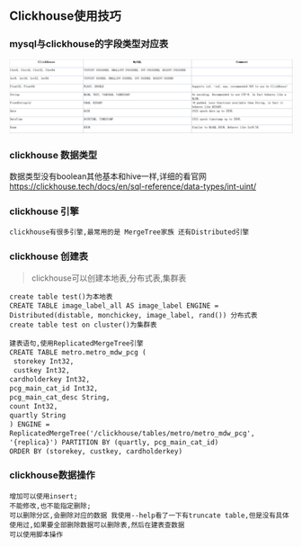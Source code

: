 ## Clickhouse使用技巧
### mysql与clickhouse的字段类型对应表
![Alt text](../doc/字段类型对比.png)

### clickhouse 数据类型
数据类型没有boolean其他基本和hive一样,详细的看官网 https://clickhouse.tech/docs/en/sql-reference/data-types/int-uint/

### clickhouse 引擎
    clickhouse有很多引擎,最常用的是 MergeTree家族 还有Distributed引擎

### clickhouse 创建表
> clickhouse可以创建本地表,分布式表,集群表

    create table test()为本地表
    CREATE TABLE image_label_all AS image_label ENGINE = Distributed(distable, monchickey, image_label, rand()) 分布式表
    create table test on cluster()为集群表
    
    建表语句,使用ReplicatedMergeTree引擎
    CREATE TABLE metro.metro_mdw_pcg (
     storekey Int32, 
     custkey Int32,  
    cardholderkey Int32,  
    pcg_main_cat_id Int32,  
    pcg_main_cat_desc String,  
    count Int32,  
    quartly String
    ) ENGINE = ReplicatedMergeTree('/clickhouse/tables/metro/metro_mdw_pcg', '{replica}') PARTITION BY (quartly, pcg_main_cat_id) 
    ORDER BY (storekey, custkey, cardholderkey)
    
### clickhouse数据操作
    增加可以使用insert;
    不能修改,也不能指定删除;
    可以删除分区,会删除对应的数据 我使用--help看了一下有truncate table,但是没有具体使用过,如果要全部删除数据可以删除表,然后在建表查数据
    可以使用脚本操作

